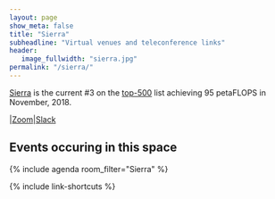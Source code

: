 ```yaml
---
layout: page
show_meta: false
title: "Sierra"
subheadline: "Virtual venues and teleconference links"
header:
   image_fullwidth: "sierra.jpg"
permalink: "/sierra/"
---
```


[Sierra](https://www.top500.org/system/179398/) is the current #3 on the
[top-500](https://www.top500.org) list achieving 95 petaFLOPS in November, 2018.

|[Zoom](https://exascaleproject.zoomgov.com/j/1605256928?pwd=bkJ3YmhwRWhodjJDOFd1Z3ZaejRkdz09)|[Slack](https://app.slack.com/client/TBYBKDF9B/C016RH29VQA)

## Events occuring in this space

{% include agenda room_filter="Sierra" %}

{% include link-shortcuts %}

